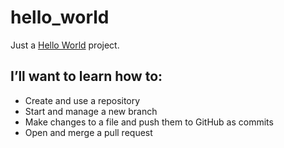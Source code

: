 # hello_world
Just a [Hello World](https://guides.github.com/activities/hello-world/) project.

I’ll want to learn how to:
--------------------------
- Create and use a repository
- Start and manage a new branch
- Make changes to a file and push them to GitHub as commits
- Open and merge a pull request
